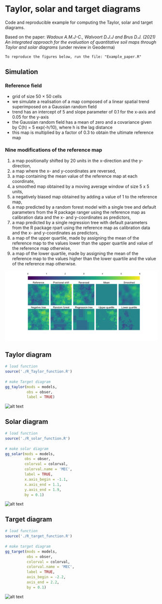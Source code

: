 # Taylor, solar and target diagrams
Code and reproducible example for computing the Taylor, solar and target diagrams. 

Based on the paper: 
*Wadoux A.M.J-C., Walvoort D.J.J and Brus D.J. (2021) An integrated approach for the evaluation of quantitative soil maps through Taylor and solar diagrams* (under review in Geoderma)

```diff
To reproduce the figures below, run the file: "Example_paper.R"
```


## Simulation 
### Reference field 
* grid of size 50 × 50 cells
* we simulate a realisation of a map composed of a linear spatial trend superimposed on a Gaussian random field
* trend has an intercept of 5 and slope parameter of 0.1 for the x-axis and 0.05 for the y-axis
* the Gaussian random field has a mean of zero and a covariance given by C(h) = 5 exp(-h/10), where h is the lag distance
* this map is multiplied by a factor of 0.3 to obtain the ultimate reference map

### Nine modifications of the reference map 
1. a map positionally shifted by 20 units in the x-direction and the y-direction,
2. a map where the x- and y-coordinates are reversed, 
3. a map containing the mean value of the reference map at each coordinate, 
4. a smoothed map obtained by a moving average window of size 5 x 5 units,  
5. a negatively biased map obtained by adding a value of 1 to the reference map, 
6. a map predicted by a random forest model with a single tree and default parameters from the R package ranger using the reference map as calibration data and the x- and y-coordinates as predictors,
7. a map predicted by a single regression tree with default parameters from the R package rpart using the reference map as calibration data and the x- and y-coordinates as predictors, 
8. a map of the upper quartile, made by assigning the mean of the reference map to the values lower than the upper quartile and value of the reference map otherwise,
9. a map of the lower quartile, made by assigning the mean of the reference map to the values higher than the lower quartile and the value of the reference map otherwise.

![alt text](Simulated_case_maps.jpg)

## Taylor diagram

```r
# load function
source('./R_Taylor_function.R')

# make Target diagram
gg_taylor(mods = models, 
          obs = obser, 
          label = TRUE)
````
![alt text](Simulated_case_taylor.jpg)

## Solar diagram

```r
# load function
source('./R_solar_function.R')

# make solar diagram
gg_solar(mods = models, 
         obs = obser,
         colorval = colorval,
         colorval.name = 'MEC',
         label = TRUE, 
         x.axis_begin = -1.1,
         x.axis_end = 1.1,
         y.axis_end = 1.9,
         by = 0.1)
````
![alt text](Simulated_case_solar.jpg)

## Target diagram

```r
# load function
source('./R_target_function.R')

# make target diagram
gg_target(mods = models, 
          obs = obser,
          colorval = colorval,
          colorval.name = 'MEC',
          label = TRUE, 
          axis_begin = -2.2,
          axis_end = 2.2,
          by = 0.1)
````
![alt text](Simulated_case_target.jpg)
